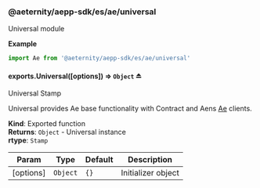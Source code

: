 <a id="module_@aeternity/aepp-sdk/es/ae/universal"></a>

### @aeternity/aepp-sdk/es/ae/universal
Universal module

**Example**  
```js
import Ae from '@aeternity/aepp-sdk/es/ae/universal'
```
<a id="exp_module_@aeternity/aepp-sdk/es/ae/universal--exports.Universal"></a>

#### exports.Universal([options]) ⇒ `Object` ⏏
Universal Stamp

Universal provides Ae base functionality with Contract and Aens
[Ae](#exp_module_@aeternity/aepp-sdk/es/ae--Ae) clients.

**Kind**: Exported function  
**Returns**: `Object` - Universal instance  
**rtype**: `Stamp`

| Param | Type | Default | Description |
| --- | --- | --- | --- |
| [options] | `Object` | <code>{}</code> | Initializer object |

